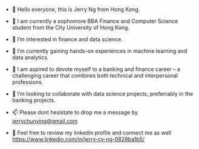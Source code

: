 - 👋 Hello everyone, this is Jerry Ng from Hong Kong. 

- 🏫 I am currently a sophomore BBA Finance and Computer Science student from the City University of Hong Kong. 

- 👀 I’m interested in finance and data science. 

- 🌱 I’m currently gaining hands-on experiences in machine learning and data analytics. 

- 💼 I am aspired to devote myself to a banking and finance career – a challenging career that combines both technical and interpersonal professions. 

- 💞️ I’m looking to collaborate with data science projects, preferrably in the banking projects.  

- 📫 Please dont hesistate to drop me a message by jerrychunying@gmail.com
     
- 📝 Feel free to review my linkedin profile and connect me as well 
      https://www.linkedin.com/in/jerry-cy-ng-0829ba1b5/



<!---
jerrycyng/jerrycyng is a ✨ special ✨ repository because its `README.md` (this file) appears on your GitHub profile.
You can click the Preview link to take a look at your changes.
--->
